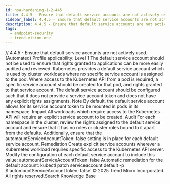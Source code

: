 ```yaml
---
id: nsa-hardening-1-2-445
title: 4.4.5 - Ensure that default service accounts are not actively used. (Automated)
sidebar_label: 4.4.5 - Ensure that default service accounts are not actively used. (Automated)
description: 4.4.5 - Ensure that default service accounts are not actively used. (Automated)
tags:
  - endpoint-security
  - trend-vision-one
---
```


/*<![CDATA[*/ $('#title').html($('meta[name=map-description]').attr('content')); /*]]>*/ 4.4.5 - Ensure that default service accounts are not actively used. (Automated) Profile applicability: Level 1 The default service account should not be used to ensure that rights granted to applications can be more easily audited and reviewed. Kubernetes provides a default service account which is used by cluster workloads where no specific service account is assigned to the pod. Where access to the Kubernetes API from a pod is required, a specific service account should be created for that pod, and rights granted to that service account. The default service account should be configured such that it does not provide a service account token and does not have any explicit rights assignments. Note By default, the default service account allows for its service account token to be mounted in pods in its namespace. Impact All workloads which require access to the Kubernetes API will require an explicit service account to be created. Audit For each namespace in the cluster, review the rights assigned to the default service account and ensure that it has no roles or cluster roles bound to it apart from the defaults. Additionally, ensure that the automountServiceAccountToken: false setting is in place for each default service account. Remediation Create explicit service accounts wherever a Kubernetes workload requires specific access to the Kubernetes API server. Modify the configuration of each default service account to include this value: automountServiceAccountToken: false Automatic remediation for the default account: kubectl patch serviceaccount default -p $'automountServiceAccountToken: false' © 2025 Trend Micro Incorporated. All rights reserved.Search Knowledge Base